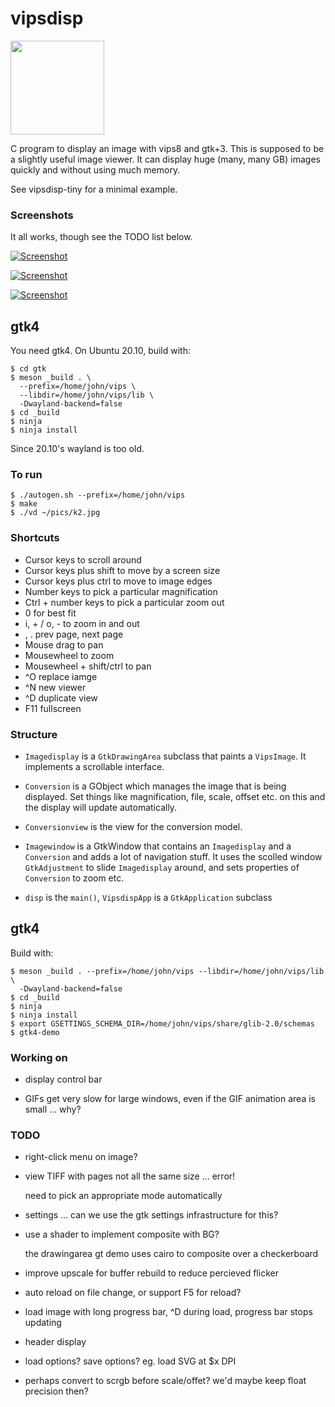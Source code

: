 # vipsdisp

<img src="vipsdisp-icon.png" width="150" height="150">

C program to display an image with vips8 and gtk+3. This is supposed to be
a slightly useful image viewer. It can display huge (many, many GB) images
quickly and without using much memory.

See vipsdisp-tiny for a minimal example.

### Screenshots

It all works, though see the TODO list below.

[![Screenshot](images/shot1.jpg)](images/shot1.jpg)

[![Screenshot](images/shot2.jpg)](images/shot2.jpg)

[![Screenshot](images/shot3.png)](images/shot3.png)

## gtk4

You need gtk4. On Ubuntu 20.10, build with:

```
$ cd gtk
$ meson _build . \
  --prefix=/home/john/vips \
  --libdir=/home/john/vips/lib \
  -Dwayland-backend=false
$ cd _build
$ ninja
$ ninja install
```

Since 20.10's wayland is too old.

### To run

```
$ ./autogen.sh --prefix=/home/john/vips 
$ make
$ ./vd ~/pics/k2.jpg
```

### Shortcuts

* Cursor keys to scroll around
* Cursor keys plus shift to move by a screen size
* Cursor keys plus ctrl to move to image edges
* Number keys to pick a particular magnification
* Ctrl + number keys to pick a particular zoom out
* 0 for best fit
* i, + / o, - to zoom in and out
* , . prev page, next page
* Mouse drag to pan
* Mousewheel to zoom
* Mousewheel + shift/ctrl to pan
* ^O replace iamge
* ^N new viewer
* ^D duplicate view
* F11 fullscreen

### Structure

* `Imagedisplay` is a `GtkDrawingArea` subclass that paints a `VipsImage`. It
implements a scrollable interface.

* `Conversion` is a GObject which manages the image that is being
displayed. Set things like magnification, file, scale, offset etc. on this
and the display will update automatically.

* `Conversionview` is the view for the conversion model.

* `Imagewindow` is a GtkWindow that contains an
`Imagedisplay` and a `Conversion` and adds a lot of navigation stuff. It
uses the scolled window `GtkAdjustment` to slide `Imagedisplay` around,
and sets properties of `Conversion` to zoom etc.

* `disp` is the `main()`, `VipsdispApp` is a `GtkApplication` subclass

## gtk4

Build with:

```
$ meson _build . --prefix=/home/john/vips --libdir=/home/john/vips/lib \
  -Dwayland-backend=false
$ cd _build
$ ninja
$ ninja install
$ export GSETTINGS_SCHEMA_DIR=/home/john/vips/share/glib-2.0/schemas
$ gtk4-demo
```

### Working on

- display control bar

- GIFs get very slow for large windows, even if the GIF animation area is
  small ... why?

### TODO

- right-click menu on image?

- view TIFF with pages not all the same size ... error!

  need to pick an appropriate mode automatically

- settings ... can we use the gtk settings infrastructure for this?

- use a shader to implement composite with BG?

  the drawingarea gt demo uses cairo to composite over a checkerboard

- improve upscale for buffer rebuild to reduce percieved flicker

- auto reload on file change, or support F5 for reload?

- load image with long progress bar, ^D during load, progress bar stops
  updating

- header display

- load options? save options? eg. load SVG at $x DPI

- perhaps convert to scrgb before scale/offet? we'd maybe keep float precision
  then?
